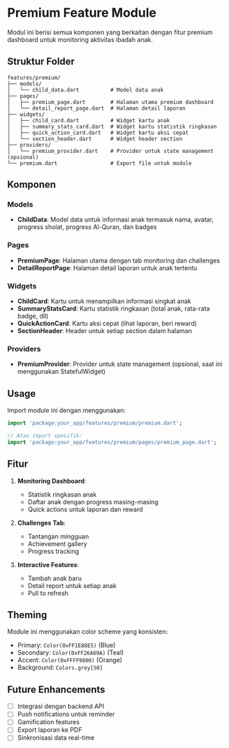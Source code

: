 # Premium Feature Module

Modul ini berisi semua komponen yang berkaitan dengan fitur premium dashboard untuk monitoring aktivitas ibadah anak.

## Struktur Folder

```
features/premium/
├── models/
│   └── child_data.dart          # Model data anak
├── pages/
│   ├── premium_page.dart        # Halaman utama premium dashboard
│   └── detail_report_page.dart  # Halaman detail laporan
├── widgets/
│   ├── child_card.dart          # Widget kartu anak
│   ├── summary_stats_card.dart  # Widget kartu statistik ringkasan
│   ├── quick_action_card.dart   # Widget kartu aksi cepat
│   └── section_header.dart      # Widget header section
├── providers/
│   └── premium_provider.dart    # Provider untuk state management (opsional)
└── premium.dart                 # Export file untuk module
```

## Komponen

### Models

- **ChildData**: Model data untuk informasi anak termasuk nama, avatar, progress sholat, progress Al-Quran, dan badges

### Pages

- **PremiumPage**: Halaman utama dengan tab monitoring dan challenges
- **DetailReportPage**: Halaman detail laporan untuk anak tertentu

### Widgets

- **ChildCard**: Kartu untuk menampilkan informasi singkat anak
- **SummaryStatsCard**: Kartu statistik ringkasan (total anak, rata-rata badge, dll)
- **QuickActionCard**: Kartu aksi cepat (lihat laporan, beri reward)
- **SectionHeader**: Header untuk setiap section dalam halaman

### Providers

- **PremiumProvider**: Provider untuk state management (opsional, saat ini menggunakan StatefulWidget)

## Usage

Import module ini dengan menggunakan:

```dart
import 'package:your_app/features/premium/premium.dart';

// Atau import spesifik:
import 'package:your_app/features/premium/pages/premium_page.dart';
```

## Fitur

1. **Monitoring Dashboard**:

   - Statistik ringkasan anak
   - Daftar anak dengan progress masing-masing
   - Quick actions untuk laporan dan reward

2. **Challenges Tab**:

   - Tantangan mingguan
   - Achievement gallery
   - Progress tracking

3. **Interactive Features**:
   - Tambah anak baru
   - Detail report untuk setiap anak
   - Pull to refresh

## Theming

Module ini menggunakan color scheme yang konsisten:

- Primary: `Color(0xFF1E88E5)` (Blue)
- Secondary: `Color(0xFF26A69A)` (Teal)
- Accent: `Color(0xFFFF9800)` (Orange)
- Background: `Colors.grey[50]`

## Future Enhancements

- [ ] Integrasi dengan backend API
- [ ] Push notifications untuk reminder
- [ ] Gamification features
- [ ] Export laporan ke PDF
- [ ] Sinkronisasi data real-time
